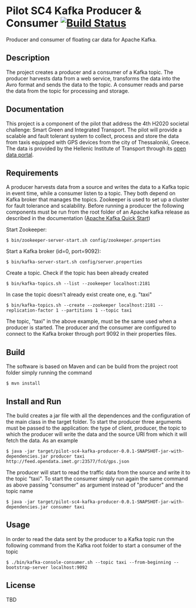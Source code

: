 Pilot SC4 Kafka Producer & Consumer [![Build Status](https://travis-ci.org/big-data-europe/pilot-sc4-kafka-producer.svg?branch=master)](https://travis-ci.org/big-data-europe/pilot-sc4-kafka-producer)
===================================
Producer and consumer of floating car data for Apache Kafka. 

## Description
The project creates a producer and a consumer of a Kafka topic. The producer harvests data from a web service, transforms the data into the Avro format and sends the data 
to the topic. A consumer reads and parse the data from the topic for processing and storage.

## Documentation 
This project is a component of the pilot that address the 4th H2020 societal challenge: Smart Green and Integrated Transport. 
The pilot will provide a scalable and fault tolerant system to collect, process and store the data from taxis equipped with GPS devices from the city of Thessaloniki, Greece. The data is provided by the Hellenic Institute of Transport through its [open data portal](http://opendata.imet.gr/dataset/fcd-gps).

## Requirements 
A producer harvests data from a source and writes the data to a Kafka topic in event time, while a consumer listen to a topic. They both depend on Kafka broker that manages the topics. 
Zookeeper is used to set up a cluster for fault tolerance and scalability. Before running a producer the following components must be run from the root folder of an Apache kafka release
as described in the documentation ([Apache Kafka Quick Start](http://kafka.apache.org/documentation.html#quickstart))

Start Zookeeper:    

    $ bin/zookeeper-server-start.sh config/zookeeper.properties

Start a Kafka broker (id=0, port=9092):        

    $ bin/kafka-server-start.sh config/server.properties

Create  a topic. Check if the topic has been already created

    $ bin/kafka-topics.sh --list --zookeeper localhost:2181
    
In case the topic doesn't already exist create one, e.g. "taxi"      

    $ bin/kafka-topics.sh --create --zookeeper localhost:2181 --replication-factor 1 --partitions 1 --topic taxi

The topic, "taxi" in the above example, must be the same used when a producer is started. The producer and the consumer are configured to connect to the Kafka broker
through port 9092 in their properties files. 
 
## Build 
The software is based on Maven and can be build from the project root folder simply running the command

    $ mvn install

## Install and Run 
The build creates a jar file with all the dependences and the configuration of the main class in the target folder. 
To start the producer three arguments must be passed to the application: the type of client, producer, the topic to which
the producer will write the data and the source URI from which it will fetch the data. As an example

    $ java -jar target/pilot-sc4-kafka-producer-0.0.1-SNAPSHOT-jar-with-dependencies.jar producer taxi http://feed.opendata.imet.gr:23577/fcd/gps.json

The producer will start to read the traffic data from the source and write it to the topic "taxi". To start the consumer simply 
run again the same command as above passing "consumer" as argument instead of "producer" and the topic name

    $ java -jar target/pilot-sc4-kafka-producer-0.0.1-SNAPSHOT-jar-with-dependencies.jar consumer taxi

## Usage 
In order to read the data sent by the producer to a Kafka topic run the following command from the Kafka root folder to start a consumer of the topic

    $ ./bin/kafka-console-consumer.sh --topic taxi --from-beginning --bootstrap-server localhost:9092


## License 
TBD 
